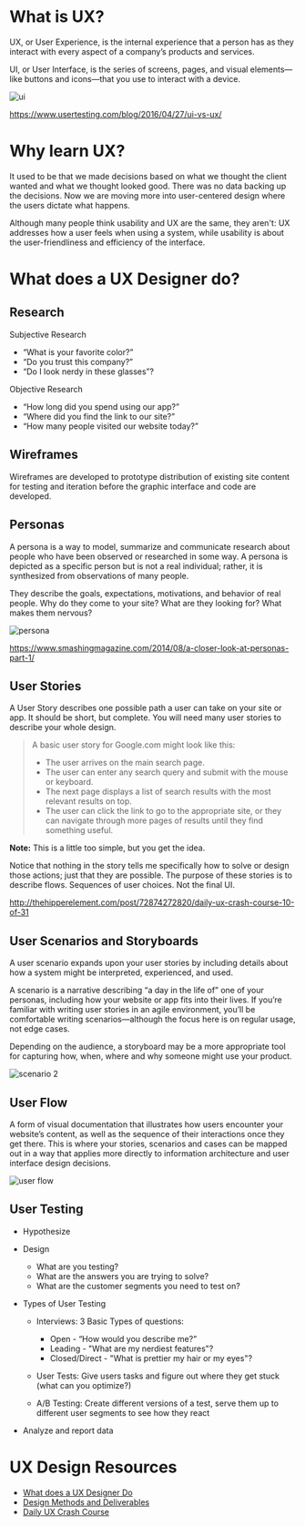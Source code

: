 # What is UX?
UX, or User Experience, is the internal experience that a person has as they interact with every aspect of a company’s products and services.

UI, or User Interface, is the series of screens, pages, and visual elements—like buttons and icons—that you use to interact with a device.

![ui](https://blog.usertesting.com/wp-content/uploads/2016/04/bad-ux.jpg)

https://www.usertesting.com/blog/2016/04/27/ui-vs-ux/


# Why learn UX?
It used to be that we made decisions based on what we thought the client wanted and what we thought looked good. There was no data backing up the decisions. Now we are moving more into user-centered design where the users dictate what happens.

Although many people think usability and UX are the same, they aren't: UX addresses how a user feels when using a system, while usability is about the user-friendliness and efficiency of the interface.


# What does a UX Designer do?

## Research
Subjective Research
  - “What is your favorite color?”
  - “Do you trust this company?”
  - “Do I look nerdy in these glasses”?

Objective Research
  - “How long did you spend using our app?”
  - “Where did you find the link to our site?”
  - “How many people visited our website today?”


## Wireframes
Wireframes are developed to prototype distribution of existing site content for testing and iteration before the graphic interface and code are developed.


## Personas
A persona is a way to model, summarize and communicate research about people who have been observed or researched in some way. A persona is depicted as a specific person but is not a real individual; rather, it is synthesized from observations of many people.

They describe the goals, expectations, motivations, and behavior of real people. Why do they come to your site? What are they looking for? What makes them nervous?

![persona](https://s-media-cache-ak0.pinimg.com/736x/05/17/ce/0517ceeed0d40eaf65325bf6cef8cdf8.jpg)

https://www.smashingmagazine.com/2014/08/a-closer-look-at-personas-part-1/


## User Stories
A User Story describes one possible path a user can take on your site or app. It should be short, but complete. You will need many user stories to describe your whole design.

> A basic user story for Google.com might look like this:
> - The user arrives on the main search page.
> - The user can enter any search query and submit with the mouse or keyboard.
> - The next page displays a list of search results with the most relevant results on top.
> - The user can click the link to go to the appropriate site, or they can navigate through more pages of results until they find something useful.

**Note:** This is a little too simple, but you get the idea.

Notice that nothing in the story tells me specifically how to solve or design those actions; just that they are possible. The purpose of these stories is to describe flows. Sequences of user choices. Not the final UI.

http://thehipperelement.com/post/72874272820/daily-ux-crash-course-10-of-31


## User Scenarios and Storyboards
A user scenario expands upon your user stories by including details about how a system might be interpreted, experienced, and used.

A scenario is a narrative describing “a day in the life of” one of your personas, including how your website or app fits into their lives. If you’re familiar with writing user stories in an agile environment, you’ll be comfortable writing scenarios—although the focus here is on regular usage, not edge cases.

Depending on the audience, a storyboard may be a more appropriate tool for capturing how, when, where and why someone might use your product.

![scenario 2](https://s-media-cache-ak0.pinimg.com/564x/46/8a/ac/468aace48626fd5a6dd8587745f3cfa6.jpg)


## User Flow
A form of visual documentation that illustrates how users encounter your website’s content, as well as the sequence of their interactions once they get there. This is where your stories, scenarios and cases can be mapped out in a way that applies more directly to information architecture and user interface design decisions.

![user flow](http://grahamtodman.co.uk/blog/wp-content/uploads/2012/04/new-starter-email-user-flow.png)


## User Testing
- Hypothesize
- Design
  * What are you testing?
  * What are the answers you are trying to solve?
  * What are the customer segments you need to test on?

- Types of User Testing
  * Interviews: 3 Basic Types of questions:
       * Open - “How would you describe me?”
       * Leading - "What are my nerdiest features"?
       * Closed/Direct - "What is prettier my hair or my eyes"?

  * User Tests: Give users tasks and figure out where they get stuck (what can you optimize?)

  * A/B Testing: Create different versions of a test, serve them up to different user segments to see how they react

- Analyze and report data


# UX Design Resources
- [What does a UX Designer Do](https://www.sitepoint.com/ux-designer-actually/)
- [Design Methods and Deliverables](https://uxdesign.cc/ux-design-methods-deliverables-657f54ce3c7d#.5rtd5af3u)
- [Daily UX Crash Course](http://thehipperelement.com/post/75476711614/ux-crash-course-31-fundamentals)
